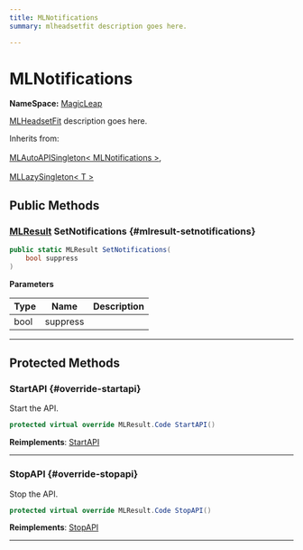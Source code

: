 ```yaml
---
title: MLNotifications
summary: mlheadsetfit description goes here. 

---
```


# MLNotifications



**NameSpace:** 
[MagicLeap](/versioned_docs/version-14-Jun-2023/unity-api/api/UnityEngine.XR.MagicLeap/UnityEngine.XR.MagicLeap.md) 


[MLHeadsetFit](/versioned_docs/version-14-Jun-2023/unity-api/api/UnityEngine.XR.MagicLeap/MLHeadsetFit/UnityEngine.XR.MagicLeap.MLHeadsetFit.md) description goes here.   


Inherits from: <br></br>[MLAutoAPISingleton< MLNotifications >](/versioned_docs/version-14-Jun-2023/unity-api/api/UnityEngine.XR.MagicLeap/UnityEngine.XR.MagicLeap.MLAutoAPISingleton.md),<br></br>[MLLazySingleton< T >](/versioned_docs/version-14-Jun-2023/unity-api/api/UnityEngine.XR.MagicLeap/UnityEngine.XR.MagicLeap.MLLazySingleton.md)




## Public Methods

### [MLResult](/versioned_docs/version-14-Jun-2023/unity-api/api/UnityEngine.XR.MagicLeap/UnityEngine.XR.MagicLeap.MLResult.md) SetNotifications {#mlresult-setnotifications}

```csharp
public static MLResult SetNotifications(
    bool suppress
)
```


**Parameters**

| Type | Name  | Description  | 
|--|--|--|
| bool |suppress||






-----------

## Protected Methods

### StartAPI {#override-startapi}

Start the API. 

```csharp
protected virtual override MLResult.Code StartAPI()
```




**Reimplements**: [StartAPI](/versioned_docs/version-14-Jun-2023/unity-api/api/UnityEngine.XR.MagicLeap/UnityEngine.XR.MagicLeap.MLAutoAPISingleton.md#abstract-startapi)



-----------

### StopAPI {#override-stopapi}

Stop the API. 

```csharp
protected virtual override MLResult.Code StopAPI()
```




**Reimplements**: [StopAPI](/versioned_docs/version-14-Jun-2023/unity-api/api/UnityEngine.XR.MagicLeap/UnityEngine.XR.MagicLeap.MLAutoAPISingleton.md#abstract-stopapi)



-----------


